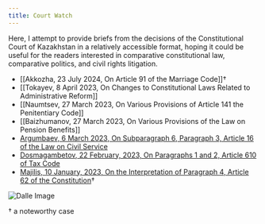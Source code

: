 ```yaml
---
title: Court Watch
---
```

Here, I attempt to provide briefs from the decisions of the Constitutional Court of Kazakhstan in a relatively accessible format, hoping it could be useful for the readers interested in comparative constitutional law, comparative politics, and civil rights litigation.
* [[Akkozha, 23 July 2024, On Article 91 of the Marriage Code]]†
* [[Tokayev, 8 April 2023, On Changes to Constitutional Laws Related to Administrative Reform]]
* [[Naumtsev, 27 March 2023, On Various Provisions of Article 141 the Penitentiary Code]]
* [[Baizhumanov, 27 March 2023, On Various Provisions of the Law on Pension Benefits]]
* [Argumbaev, 6 March 2023, On Subparagraph 6, Paragraph 3, Article 16 of the Law on Civil Service](Argumbaev,%206%20March%202023,%20On%20Subparagraph%206,%20Paragraph%203,%20Article%2016%20of%20the%20Law%20on%20Civil%20Service.md)
* [Dosmagambetov, 22 February, 2023, On Paragraphs 1 and 2, Article 610 of Tax Code](Dosmagambetov,%2022%20February,%202023,%20On%20Paragraphs%201%20and%202,%20Article%20610%20of%20Tax%20Code.md)
* [Majilis, 10 January, 2023, On the Interpretation of Paragraph 4, Article 62 of the Constitution](Majilis,%2010%20January,%202023,%20On%20the%20Interpretation%20of%20Paragraph%204,%20Article%2062%20of%20the%20Constitution.md)†


![Dalle Image](https://i.imgur.com/NsI2lBr.png)


† a noteworthy case